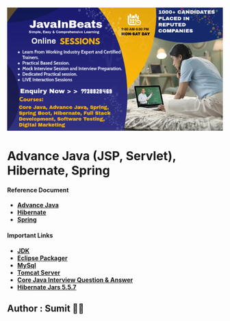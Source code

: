 ![alt text](https://github.com/snjava/git-github-demo/blob/main/JIB_Adv1.png)

# Advance Java (JSP, Servlet), Hibernate, Spring

#### Reference Document
* **[Advance Java]()**
* **[Hibernate]()**
* **[Spring]()**


#### Important Links

* **[JDK](https://www.oracle.com/java/technologies/downloads/)**
* **[Eclipse Packager](https://www.eclipse.org/downloads/download.php?file=/technology/epp/downloads/release/2023-06/R/eclipse-jee-2023-06-R-win32-x86_64.zip)**
* **[MySql](https://dev.mysql.com/downloads/installer/)**
* **[Tomcat Server](https://tomcat.apache.org/download-90.cgi)**
* **[Core Java Interview Question & Answer](https://javainbeats.com/#/java-interview-questions)**
* **[Hibernate Jars 5.5.7](https://sourceforge.net/projects/hibernate/files/hibernate-orm/5.5.7.Final/hibernate-release-5.5.7.Final.zip/download)**


## Author : Sumit :technologist:

